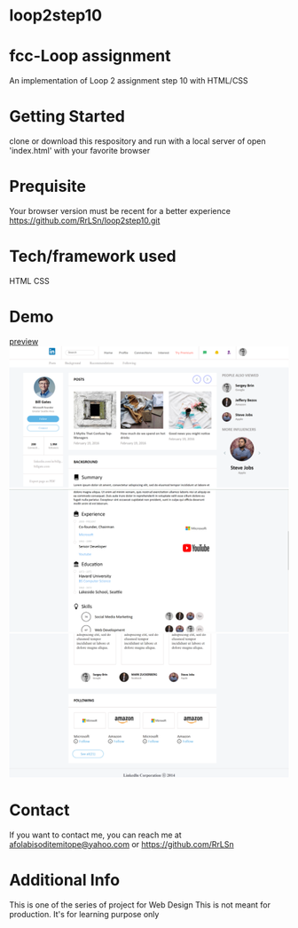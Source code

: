 # loop2step10
# fcc-Loop assignment
An implementation of Loop 2 assignment step 10 with HTML/CSS

# Getting Started
clone or download this respository and run with a local server of open 'index.html' with your favorite browser

# Prequisite
Your browser version must be recent for a better experience https://github.com/RrLSn/loop2step10.git

# Tech/framework used
HTML
CSS

# Demo
[preview](https://rawcdn.githack.com/RrLSn/loop2step10/ebf068671b61070adab7a4ac9ad7dc062d99c987/index.html)
![screenshot](./media/Screenshot%202022-11-16%20124421.png)
![screenshot](./media/Screenshot%202022-11-16%20124502.png)
![screenshot](./media/Screenshot%202022-11-16%20124546.png)

# Contact
If you want to contact me, you can reach me at
afolabisoditemitope@yahoo.com or
https://github.com/RrLSn

# Additional Info
This is one of the series of project for Web Design
This is not meant for production. It's for learning purpose only
